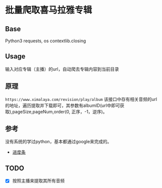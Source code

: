 # 批量爬取喜马拉雅专辑

## Base
Python3
requests, os
contextlib.closing

## Usage

输入对应专辑（主播）的url，自动爬去专辑内容到当前目录

## 原理

`https://www.ximalaya.com/revision/play/album` 该接口中存有相关音频的url的地址，遍历提取并下载即可，其参数有albumID(url中即可获取),pageSize,pageNum,order(0, 正序，-1，逆序)。

## 参考
没有系统的学过python，基本都通过google来完成的。

- [进度条](https://blog.csdn.net/supercooly/article/details/51046561)

## TODO
- [x] 按照主播来提取其所有音频